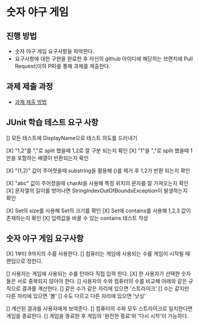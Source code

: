 # 숫자 야구 게임
## 진행 방법
* 숫자 야구 게임 요구사항을 파악한다.
* 요구사항에 대한 구현을 완료한 후 자신의 github 아이디에 해당하는 브랜치에 Pull Request(이하 PR)를 통해 과제를 제출한다.

## 과제 제출 과정
* [과제 제출 방법](https://github.com/next-step/nextstep-docs/tree/master/precourse)

## JUnit 학습 테스트 요구 사항
[] 모든 테스트에 DisplayName으로 테스트 의도를 드러내기

[X] "1,2"를 ","로 split 했을때 1,2로 잘 구분 되는지 확인
[X] "1"을 ","로 split 했을때 1만을 포함하는 배열이 반환되는지 확인

[X] "(1,2)" 값이 주어졋을때 substring을 활용해 ()를 제거 후 1,2가 반환 되는지 확인

[X] "abc" 값이 주어졌을때 charAt을 사용해 특정 위치의 문자를 잘 가져오는지 확인
[X] 문자열의 길이를 벗어나면 StringIndexOutOfBoundsException이 발생하는지 확인

[X] Set의 size를 사용해 Set의 크기를 확인
[X] Set에 contains를 사용해 1,2,3 값이 존재하는지 확인
[X] 입력값을 바꿀 수 있는 contains 테스트 작성

## 숫자 야구 게임 요구사항
[X] 1부터 9까지의 수를 사용한다.
[] 컴퓨터는 게임에 사용되는 수를 게임이 시작될 때 랜덤으로 정한다.

[] 사용자는 게임에 사용되는 수를 턴마다 직접 입력 한다.
[X] 한 사용자가 선택한 숫자들은 서로 중복되지 않아야 한다.
[] 사용자의 수와 컴퓨터의 수를 비교해 아래와 같은 규칙으로 결과를 계산한다.
[] 같은 수가 같은 자리에 있으면 '스트라이크'
[] 수는 같지만 다른 자리에 있으면 '볼'
[] 수도 다르고 다른 자리에 있으면 '낫싱'

[] 계산된 결과를 사용자에게 보여준다.
[] 컴퓨터의 수와 모두 스트라이크로 일치한다면 게임을 종료한다.
[] 게임을 종료한 후 게임의 '완전한 종료'와 '다시 시작'이 가능하다.